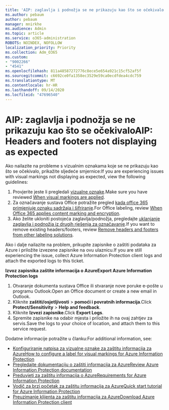 ```yaml
---
title: 'AIP: zaglavlja i podnožja se ne prikazuju kao što se očekivalo'
ms.author: pebaum
author: pebaum
manager: mnirkhe
ms.audience: Admin
ms.topic: article
ms.service: o365-administration
ROBOTS: NOINDEX, NOFOLLOW
localization_priority: Priority
ms.collection: Adm_O365
ms.custom:
- "9002266"
- "4541"
ms.openlocfilehash: 811a48587272776c8ece5e654a921c15cf52af5f
ms.sourcegitcommit: c6692ce0fa1358ec3529e59ca0ecdfdea4cdc759
ms.translationtype: MT
ms.contentlocale: hr-HR
ms.lasthandoff: 09/14/2020
ms.locfileid: "47696540"
---
```

# <a name="aip-headers-and-footers-not-displaying-as-expected"></a><span data-ttu-id="5e038-102">AIP: zaglavlja i podnožja se ne prikazuju kao što se očekivalo</span><span class="sxs-lookup"><span data-stu-id="5e038-102">AIP: Headers and footers not displaying as expected</span></span>

<span data-ttu-id="5e038-103">Ako nailazite na probleme s vizualnim oznakama koje se ne prikazuju kao što se očekivalo, prikažite sljedeće smjernice:</span><span class="sxs-lookup"><span data-stu-id="5e038-103">If you are experiencing issues with visual markings not displaying as expected, view the following guidelines:</span></span>

1. <span data-ttu-id="5e038-104">Provjerite jeste li pregledali [vizualne oznake](https://docs.microsoft.com/azure/information-protection/configure-policy-markings#when-visual-markings-are-applied).</span><span class="sxs-lookup"><span data-stu-id="5e038-104">Make sure you have reviewed [When visual markings are applied](https://docs.microsoft.com/azure/information-protection/configure-policy-markings#when-visual-markings-are-applied).</span></span>
2. <span data-ttu-id="5e038-105">Za označavanje sustava Office potražite pregled [kada office 365 primjenjuje oznaku sadržaja i šifriranje](https://docs.microsoft.com/microsoft-365/compliance/sensitivity-labels-office-apps#when-office-apps-apply-content-marking-and-encryption).</span><span class="sxs-lookup"><span data-stu-id="5e038-105">For Office labeling, review [When Office 365 applies content marking and encryption](https://docs.microsoft.com/microsoft-365/compliance/sensitivity-labels-office-apps#when-office-apps-apply-content-marking-and-encryption).</span></span>
3. <span data-ttu-id="5e038-106">Ako želite ukloniti postojeća zaglavlja/podnožja, pregledajte [uklanjanje zaglavlja i podnožja iz drugih rješenja za označavanje](https://docs.microsoft.com/azure/information-protection/rms-client/client-admin-guide-customizations#remove-headers-and-footers-from-other-labeling-solutions).</span><span class="sxs-lookup"><span data-stu-id="5e038-106">If you want to remove existing headers/footers, review [Remove headers and footers from other labeling solutions](https://docs.microsoft.com/azure/information-protection/rms-client/client-admin-guide-customizations#remove-headers-and-footers-from-other-labeling-solutions).</span></span>

<span data-ttu-id="5e038-107">Ako i dalje nailazite na problem, prikupite zapisnike o zaštiti podataka za Azure i priložite izvezene zapisnike na ovu ulaznicu.</span><span class="sxs-lookup"><span data-stu-id="5e038-107">If you are still experiencing the issue, collect Azure Information Protection client logs and attach the exported logs to this ticket.</span></span>

<span data-ttu-id="5e038-108">**Izvoz zapisnika zaštite informacija o Azure**</span><span class="sxs-lookup"><span data-stu-id="5e038-108">**Export Azure Information Protection logs**</span></span>

1. <span data-ttu-id="5e038-109">Otvaranje dokumenta sustava Office ili stvaranje nove poruke e-pošte u programu Outlook.</span><span class="sxs-lookup"><span data-stu-id="5e038-109">Open an Office document or create a new email in Outlook.</span></span>
2. <span data-ttu-id="5e038-110">Kliknite **zaštiti/osjetljivosti**  >  **pomoći i povratnih informacija**.</span><span class="sxs-lookup"><span data-stu-id="5e038-110">Click **Protect/Sensitivity** > **Help and feedback**.</span></span>
3. <span data-ttu-id="5e038-111">Kliknite **Izvezi zapisnike**.</span><span class="sxs-lookup"><span data-stu-id="5e038-111">Click **Export Logs**.</span></span>
4. <span data-ttu-id="5e038-112">Spremite zapisnike na odabir mjesta i priložite ih na ovaj zahtjev za servis.</span><span class="sxs-lookup"><span data-stu-id="5e038-112">Save the logs to your choice of location, and attach them to this service request.</span></span>

<span data-ttu-id="5e038-113">Dodatne informacije potražite u članku:</span><span class="sxs-lookup"><span data-stu-id="5e038-113">For additional information, see:</span></span>

- [<span data-ttu-id="5e038-114">Konfiguriranje natpisa za vizualne oznake za zaštitu informacija za Azure</span><span class="sxs-lookup"><span data-stu-id="5e038-114">How to configure a label for visual markings for Azure Information Protection</span></span>](https://docs.microsoft.com/azure/information-protection/configure-policy-markings)
- [<span data-ttu-id="5e038-115">Pregledajte dokumentaciju o zaštiti informacija za Azure</span><span class="sxs-lookup"><span data-stu-id="5e038-115">Review Azure Information Protection documentation</span></span>](https://docs.microsoft.com/azure/information-protection/what-is-information-protection)
- [<span data-ttu-id="5e038-116">Preduvjeti za zaštitu informacija o Azure</span><span class="sxs-lookup"><span data-stu-id="5e038-116">Requirements for Azure Information Protection</span></span>](https://docs.microsoft.com/azure/information-protection/get-started/requirements)
- [<span data-ttu-id="5e038-117">Vodič za brzi početak za zaštitu informacija za Azure</span><span class="sxs-lookup"><span data-stu-id="5e038-117">Quick start tutorial for Azure Information Protection</span></span>](https://docs.microsoft.com/azure/information-protection/get-started/infoprotect-quick-start-tutorial)
- [<span data-ttu-id="5e038-118">Preuzimanje klijenta za zaštitu informacija za Azure</span><span class="sxs-lookup"><span data-stu-id="5e038-118">Download Azure Information Protection client</span></span>](https://www.microsoft.com/download/details.aspx?id=53018)
